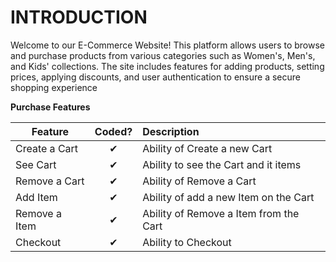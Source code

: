 <h1>INTRODUCTION </h1>
Welcome to our E-Commerce Website! This platform allows users to browse and purchase products from various categories such as Women's, Men's, and Kids' collections. The site includes features for adding products, setting prices, applying discounts, and user authentication to ensure a secure shopping experience


<b>Purchase Features</b>

| Feature  |  Coded?       | Description  |
|----------|:-------------:|:-------------|
| Create a Cart | &#10004; | Ability of Create a new Cart |
| See Cart | &#10004; | Ability to see the Cart and it items |
| Remove a Cart | &#10004; | Ability of Remove a Cart |
| Add Item | &#10004; | Ability of add a new Item on the Cart |
| Remove a Item | &#10004; | Ability of Remove a Item from the Cart |
| Checkout | &#10004; | Ability to Checkout |

